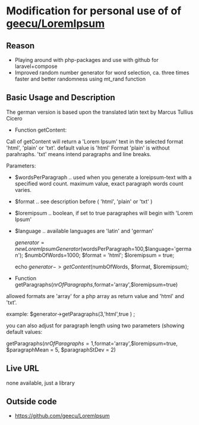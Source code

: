 # Modification for personal use of of [geecu/LoremIpsum](https://github.com/geecu/LoremIpsum)

## Reason

* Playing around with php-packages and use with github for laravel+compose
* Improved random number generator for word selection, ca. three times faster and better randomness using mt_rand function

## Basic Usage and Description

The german version is based upon the translated latin text by Marcus Tullius Cicero

* Function getContent:

Call of getContent will return a 'Lorem Ipsum' text in the selected format 'html', 'plain' or 'txt'. default value is 'html'
Format 'plain' is without parahraphs. 'txt' means intend paragraphs and line breaks.


Parameters:
* $wordsPerParagraph .. used when you generate a loreipsum-text with a specified word count. maximum value, exact paragraph words count varies.
* $format .. see description before ( 'html', 'plain' or 'txt' )
* $loremipsum .. boolean, if set to true paragraphes will begin with 'Lorem Ipsum'
* $language .. available languages are 'latin' and 'german'


    $generator = new LoremIpsumGenerator($wordsPerParagraph=100,$language='german');
    $numbOfWords=1000; $format = 'html'; $loremipsum = true;

    echo $generator->getContent($numbOfWords, $format, $loremipsum);


* Function getParagraphs($nrOfParagraphs,$format='array',$loremipsum=true)

allowed formats are 'array' for a php array as return value and 'html' and 'txt'.

example: $generator->getParagraphs(3,'html',true ) ;

you can also adjust for paragraph length using two parameters (showing default values:

getParagraphs($nrOfParagraphs=1,$format='array',$loremipsum=true, $paragraphMean = 5, $paragraphStDev = 2)


## Live URL
none available, just a library

## Outside code

* https://github.com/geecu/LoremIpsum
